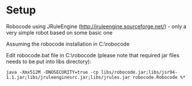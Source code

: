 # Setup

Robocode using JRuleEngine (http://jruleengine.sourceforge.net/) - only a very simple robot based on some basic one

Assuming the robocode installation in C:\robocode

Edit robocode.bat file in C:\robocode (please note that required jar files needs to be put into libs directory):

    java -Xmx512M -DNOSECURITY=true -cp libs/robocode.jar;libs/jsr94-1.1.jar;libs/jruleenginesrc.jar;libs/jrules.jar robocode.Robocode %*

